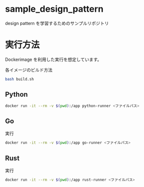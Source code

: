# sample_design_pattern
design pattern を学習するためのサンプルリポジトリ

# 実行方法
Dockerimage を利用した実行を想定しています。

各イメージのビルド方法

```bash
bash build.sh
```

## Python

```bash
docker run -it --rm -v $(pwd):/app python-runner <ファイルパス>
```

## Go

実行

```bash
docker run -it --rm -v $(pwd):/app go-runner <ファイルパス>
```

## Rust

実行

```bash
docker run -it --rm -v $(pwd):/app rust-runner <ファイルパス>
```
